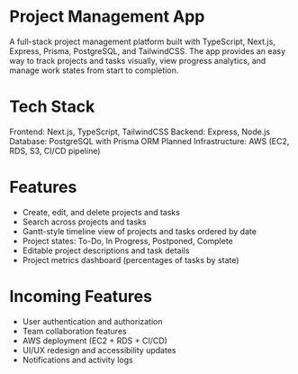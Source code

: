 # Project Management App
A full-stack project management platform built with TypeScript, Next.js, Express, Prisma, PostgreSQL, and TailwindCSS.
The app provides an easy way to track projects and tasks visually, view progress analytics, and manage work states from start to completion.

# Tech Stack
Frontend: Next.js, TypeScript, TailwindCSS
Backend: Express, Node.js
Database: PostgreSQL with Prisma ORM
Planned Infrastructure: AWS (EC2, RDS, S3, CI/CD pipeline)

# Features
- Create, edit, and delete projects and tasks
- Search across projects and tasks
- Gantt-style timeline view of projects and tasks ordered by date
- Project states: To-Do, In Progress, Postponed, Complete
- Editable project descriptions and task details
- Project metrics dashboard (percentages of tasks by state)

# Incoming Features
- User authentication and authorization
- Team collaboration features
- AWS deployment (EC2 + RDS + CI/CD)
- UI/UX redesign and accessibility updates
- Notifications and activity logs

  
